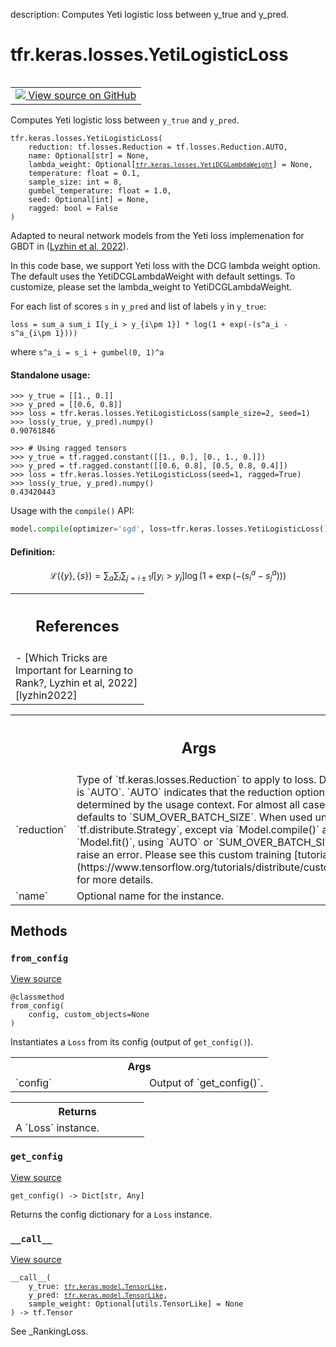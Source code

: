 description: Computes Yeti logistic loss between y_true and y_pred.

<div itemscope itemtype="http://developers.google.com/ReferenceObject">
<meta itemprop="name" content="tfr.keras.losses.YetiLogisticLoss" />
<meta itemprop="path" content="Stable" />
<meta itemprop="property" content="__call__"/>
<meta itemprop="property" content="__init__"/>
<meta itemprop="property" content="from_config"/>
<meta itemprop="property" content="get_config"/>
</div>

# tfr.keras.losses.YetiLogisticLoss

<!-- Insert buttons and diff -->

<table class="tfo-notebook-buttons tfo-api nocontent" align="left">
<td>
  <a target="_blank" href="https://github.com/tensorflow/ranking/tree/master/tensorflow_ranking/python/keras/losses.py#L591-L701">
    <img src="https://www.tensorflow.org/images/GitHub-Mark-32px.png" />
    View source on GitHub
  </a>
</td>
</table>

Computes Yeti logistic loss between `y_true` and `y_pred`.

<pre class="devsite-click-to-copy prettyprint lang-py tfo-signature-link">
<code>tfr.keras.losses.YetiLogisticLoss(
    reduction: tf.losses.Reduction = tf.losses.Reduction.AUTO,
    name: Optional[str] = None,
    lambda_weight: Optional[<a href="../../../tfr/keras/losses/YetiDCGLambdaWeight.md"><code>tfr.keras.losses.YetiDCGLambdaWeight</code></a>] = None,
    temperature: float = 0.1,
    sample_size: int = 8,
    gumbel_temperature: float = 1.0,
    seed: Optional[int] = None,
    ragged: bool = False
)
</code></pre>

<!-- Placeholder for "Used in" -->

Adapted to neural network models from the Yeti loss implemenation for GBDT in
([Lyzhin et al, 2022][lyzhin2022]).

In this code base, we support Yeti loss with the DCG lambda weight option. The
default uses the YetiDCGLambdaWeight with default settings. To customize, please
set the lambda_weight to YetiDCGLambdaWeight.

For each list of scores `s` in `y_pred` and list of labels `y` in `y_true`:

```
loss = sum_a sum_i I[y_i > y_{i\pm 1}] * log(1 + exp(-(s^a_i - s^a_{i\pm 1})))
```

where `s^a_i = s_i + gumbel(0, 1)^a`

#### Standalone usage:

```
>>> y_true = [[1., 0.]]
>>> y_pred = [[0.6, 0.8]]
>>> loss = tfr.keras.losses.YetiLogisticLoss(sample_size=2, seed=1)
>>> loss(y_true, y_pred).numpy()
0.90761846
```

```
>>> # Using ragged tensors
>>> y_true = tf.ragged.constant([[1., 0.], [0., 1., 0.]])
>>> y_pred = tf.ragged.constant([[0.6, 0.8], [0.5, 0.8, 0.4]])
>>> loss = tfr.keras.losses.YetiLogisticLoss(seed=1, ragged=True)
>>> loss(y_true, y_pred).numpy()
0.43420443
```

Usage with the `compile()` API:

```python
model.compile(optimizer='sgd', loss=tfr.keras.losses.YetiLogisticLoss())
```

#### Definition:

$$
\mathcal{L}(\{y\}, \{s\}) =
\sum_a \sum_i \sum_{j=i\pm 1}I[y_i > y_j] \log(1 + \exp(-(s^a_i - s^a_j)))
$$

<!-- Tabular view -->

 <table class="responsive fixed orange">
<colgroup><col width="214px"><col></colgroup>
<tr><th colspan="2"><h2 class="add-link">References</h2></th></tr>
<tr class="alt">
<td colspan="2">
- [Which Tricks are Important for Learning to Rank?, Lyzhin et al, 2022][lyzhin2022]
</td>
</tr>

</table>

[lyzhin2022]: https://arxiv.org/abs/2204.01500

<!-- Tabular view -->

 <table class="responsive fixed orange">
<colgroup><col width="214px"><col></colgroup>
<tr><th colspan="2"><h2 class="add-link">Args</h2></th></tr>

<tr>
<td>
`reduction`<a id="reduction"></a>
</td>
<td>
Type of `tf.keras.losses.Reduction` to apply to
loss. Default value is `AUTO`. `AUTO` indicates that the
reduction option will be determined by the usage context. For
almost all cases this defaults to `SUM_OVER_BATCH_SIZE`. When
used under a `tf.distribute.Strategy`, except via
`Model.compile()` and `Model.fit()`, using `AUTO` or
`SUM_OVER_BATCH_SIZE` will raise an error. Please see this
custom training [tutorial](https://www.tensorflow.org/tutorials/distribute/custom_training)
for more details.
</td>
</tr><tr>
<td>
`name`<a id="name"></a>
</td>
<td>
Optional name for the instance.
</td>
</tr>
</table>

## Methods

<h3 id="from_config"><code>from_config</code></h3>

<a target="_blank" class="external" href="https://github.com/tensorflow/ranking/tree/master/tensorflow_ranking/python/keras/losses.py#L296-L306">View
source</a>

<pre class="devsite-click-to-copy prettyprint lang-py tfo-signature-link">
<code>@classmethod</code>
<code>from_config(
    config, custom_objects=None
)
</code></pre>

Instantiates a `Loss` from its config (output of `get_config()`).

<!-- Tabular view -->

 <table class="responsive fixed orange">
<colgroup><col width="214px"><col></colgroup>
<tr><th colspan="2">Args</th></tr>

<tr>
<td>
`config`
</td>
<td>
Output of `get_config()`.
</td>
</tr>
</table>

<!-- Tabular view -->

 <table class="responsive fixed orange">
<colgroup><col width="214px"><col></colgroup>
<tr><th colspan="2">Returns</th></tr>
<tr class="alt">
<td colspan="2">
A `Loss` instance.
</td>
</tr>

</table>

<h3 id="get_config"><code>get_config</code></h3>

<a target="_blank" class="external" href="https://github.com/tensorflow/ranking/tree/master/tensorflow_ranking/python/keras/losses.py#L680-L687">View
source</a>

<pre class="devsite-click-to-copy prettyprint lang-py tfo-signature-link">
<code>get_config() -> Dict[str, Any]
</code></pre>

Returns the config dictionary for a `Loss` instance.

<h3 id="__call__"><code>__call__</code></h3>

<a target="_blank" class="external" href="https://github.com/tensorflow/ranking/tree/master/tensorflow_ranking/python/keras/losses.py#L689-L701">View
source</a>

<pre class="devsite-click-to-copy prettyprint lang-py tfo-signature-link">
<code>__call__(
    y_true: <a href="../../../tfr/keras/model/TensorLike.md"><code>tfr.keras.model.TensorLike</code></a>,
    y_pred: <a href="../../../tfr/keras/model/TensorLike.md"><code>tfr.keras.model.TensorLike</code></a>,
    sample_weight: Optional[utils.TensorLike] = None
) -> tf.Tensor
</code></pre>

See _RankingLoss.

